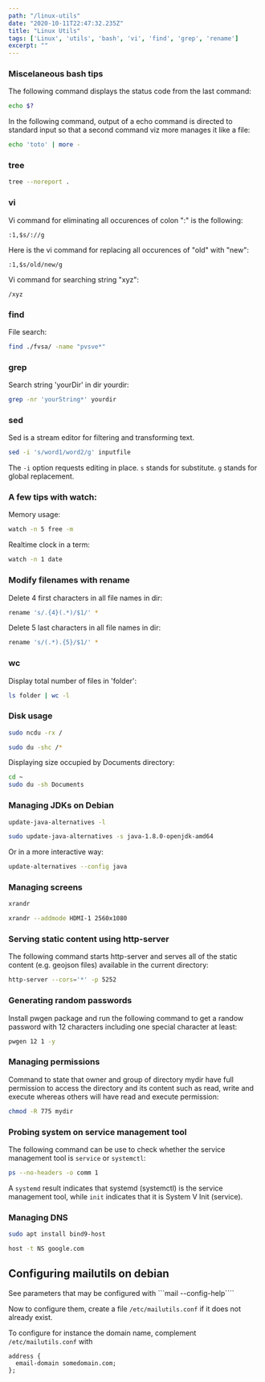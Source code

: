 ```yaml
---
path: "/linux-utils"
date: "2020-10-11T22:47:32.235Z"
title: "Linux Utils"
tags: ['Linux', 'utils', 'bash', 'vi', 'find', 'grep', 'rename']
excerpt: ""
---
```


### Miscelaneous bash tips

The following command displays the status code from the last command:

```bash
echo $?
```

In the following command, output of a echo command is directed to 
standard input so that a second command viz more manages it like a file:

```bash
echo 'toto' | more -
```

### tree

```bash
tree --noreport .
```

### vi

Vi command for eliminating all occurences of colon ":" is the following:

```
:1,$s/://g
```

Here is the vi command for replacing all occurences of "old" with "new":

```
:1,$s/old/new/g
```

Vi command for searching string "xyz":

```
/xyz
```

### find

File search:

```bash
find ./fvsa/ -name "pvsve*"
```

### grep

Search string 'yourDir' in dir yourdir:

```bash
grep -nr 'yourString*' yourdir
```

### sed

Sed is a stream editor for filtering and transforming text.

```bash
sed -i 's/word1/word2/g' inputfile
```

The ```-i``` option requests editing in place. 
```s``` stands for substitute. ```g``` stands for global replacement.

### A few tips with watch:

Memory usage:

```bash
watch -n 5 free -m
```

Realtime clock in a term:

```bash
watch -n 1 date
```

### Modify filenames with rename

Delete 4 first characters in all file names in dir:
```bash
rename 's/.{4}(.*)/$1/' *
```

Delete 5 last characters in all file names in dir:
```bash
rename 's/(.*).{5}/$1/' *
```

### wc

Display total number of files in 'folder':

```bash
ls folder | wc -l
```

### Disk usage

```bash
sudo ncdu -rx /
```

```bash
sudo du -shc /*
```

Displaying size occupied by Documents directory:

```bash
cd ~
sudo du -sh Documents
```

### Managing JDKs on Debian

```bash
update-java-alternatives -l
```

```bash
sudo update-java-alternatives -s java-1.8.0-openjdk-amd64
```

Or in a more interactive way:

```bash
update-alternatives --config java
```

### Managing screens 

```bash
xrandr
```

```bash
xrandr --addmode HDMI-1 2560x1080
```

### Serving static content using http-server

The following command starts http-server and serves all of the static 
content (e.g. geojson files) available in the current directory:

```bash
http-server --cors='*' -p 5252
```

### Generating random passwords

Install pwgen package and run the following command to 
get a randow password with 12 characters including one special 
character at least:

```bash
pwgen 12 1 -y
```

### Managing permissions

Command to state that owner and group of directory mydir have full permission 
to access the directory and its content such as read, write and execute whereas 
others will have read and execute permission:

```bash
chmod -R 775 mydir
```

### Probing system on service management tool

The following command can be use to check whether the service 
management tool is ```service``` or ```systemctl```:

```bash
ps --no-headers -o comm 1
```

A ```systemd``` result indicates that systemd (systemctl) is the service management tool, while
```init``` indicates that it is System V Init (service).

### Managing DNS

```bash
sudo apt install bind9-host
```

```bash
host -t NS google.com
```

## Configuring mailutils on debian

See parameters that may be configured with ```mail --config-help````

Now to configure them, create a file ```/etc/mailutils.conf``` if it does not already exist.

To configure for instance the domain name, complement ```/etc/mailutils.conf``` with

```
address {
  email-domain somedomain.com;
};
```

